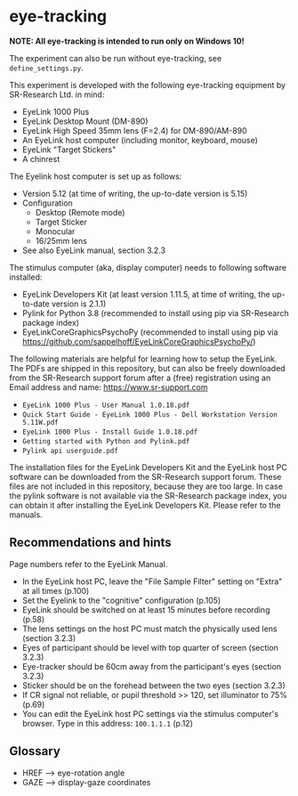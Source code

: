 # eye-tracking

**NOTE: All eye-tracking is intended to run only on Windows 10!**

The experiment can also be run without eye-tracking, see `define_settings.py`.

This experiment is developed with the following eye-tracking equipment by SR-Research Ltd. in mind:

- EyeLink 1000 Plus
- EyeLink Desktop Mount (DM-890)
- EyeLink High Speed 35mm lens (F=2.4) for DM-890/AM-890
- An EyeLink host computer (including monitor, keyboard, mouse)
- EyeLink "Target Stickers"
- A chinrest

The Eyelink host computer is set up as follows:

- Version 5.12 (at time of writing, the up-to-date version is 5.15)
- Configuration
    - Desktop (Remote mode)
    - Target Sticker
    - Monocular
    - 16/25mm lens
- See also EyeLink manual, section 3.2.3

The stimulus computer (aka, display computer) needs to following software installed:

- EyeLink Developers Kit (at least version 1.11.5, at time of writing, the up-to-date version is 2.1.1)
- Pylink for Python 3.8 (recommended to install using pip via SR-Research package index)
- EyeLinkCoreGraphicsPsychoPy (recommended to install using pip via https://github.com/sappelhoff/EyeLinkCoreGraphicsPsychoPy/)

The following materials are helpful for learning how to setup the EyeLink.
The PDFs are shipped in this repository, but can also be freely downloaded from the
SR-Research support forum after a (free) registration using an Email address and name:
https://www.sr-support.com

- `EyeLink 1000 Plus - User Manual 1.0.18.pdf`
- `Quick Start Guide - EyeLink 1000 Plus - Dell Workstation Version 5.11W.pdf`
- `EyeLink 1000 Plus - Install Guide 1.0.18.pdf`
- `Getting started with Python and Pylink.pdf`
- `Pylink api userguide.pdf`

The installation files for the EyeLink Developers Kit and the EyeLink host PC software can
be downloaded from the SR-Research support forum.
These files are not included in this repository, because they are too large.
In case the pylink software is not available via the SR-Research package index,
you can obtain it after installing the EyeLink Developers Kit.
Please refer to the manuals.

## Recommendations and hints

Page numbers refer to the EyeLink Manual.

- In the EyeLink host PC, leave the "File Sample Filter" setting on "Extra" at all times (p.100)
- Set the Eyelink to the "cognitive" configuration (p.105)
- EyeLink should be switched on at least 15 minutes before recording (p.58)
- The lens settings on the host PC must match the physically used lens (section 3.2.3)
- Eyes of participant should be level with top quarter of screen (section 3.2.3)
- Eye-tracker should be 60cm away from the participant's eyes (section 3.2.3)
- Sticker should be on the forehead between the two eyes (section 3.2.3)
- If CR signal not reliable, or pupil threshold >> 120, set illuminator to 75% (p.69)
- You can edit the EyeLink host PC settings via the stimulus computer's browser. Type in this address: `100.1.1.1` (p.12)

## Glossary

- HREF --> eye-rotation angle
- GAZE --> display-gaze coordinates

